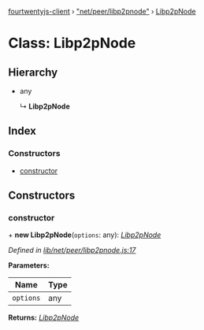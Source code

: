 [fourtwentyjs-client](../README.md) › ["net/peer/libp2pnode"](../modules/_net_peer_libp2pnode_.md) › [Libp2pNode](_net_peer_libp2pnode_.libp2pnode.md)

# Class: Libp2pNode

## Hierarchy

* any

  ↳ **Libp2pNode**

## Index

### Constructors

* [constructor](_net_peer_libp2pnode_.libp2pnode.md#constructor)

## Constructors

###  constructor

\+ **new Libp2pNode**(`options`: any): *[Libp2pNode](_net_peer_libp2pnode_.libp2pnode.md)*

*Defined in [lib/net/peer/libp2pnode.js:17](https://github.com/420integrated/fourtwentyjs-client/blob/master/lib/net/peer/libp2pnode.js#L17)*

**Parameters:**

Name | Type |
------ | ------ |
`options` | any |

**Returns:** *[Libp2pNode](_net_peer_libp2pnode_.libp2pnode.md)*
